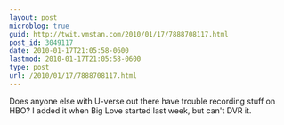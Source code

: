```yaml
---
layout: post
microblog: true
guid: http://twit.vmstan.com/2010/01/17/7888708117.html
post_id: 3049117
date: 2010-01-17T21:05:58-0600
lastmod: 2010-01-17T21:05:58-0600
type: post
url: /2010/01/17/7888708117.html
---
```

Does anyone else with U-verse out there have trouble recording stuff on HBO? I added it when Big Love started last week, but can't DVR it.
